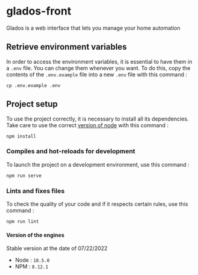 # glados-front

Glados is a web interface that lets you manage your home automation

## Retrieve environment variables
In order to access the environment variables, it is essential to have them in a `.env` file. You can change them whenever you want.
To do this, copy the contents of the `.env.example` file into a new `.env` file with this command :
```
cp .env.example .env
```

## Project setup
To use the project correctly, it is necessary to install all its dependencies. Take care to use the correct [version of node](#version-of-the-engines) with this command :
```
npm install
```

### Compiles and hot-reloads for development
To launch the project on a development environment, use this command :
```
npm run serve
```

### Lints and fixes files
To check the quality of your code and if it respects certain rules, use this command :
```
npm run lint
```

#### Version of the engines
Stable version at the date of 07/22/2022
- Node : `18.5.0`
- NPM :  `8.12.1`
